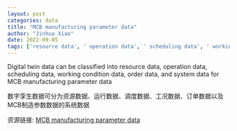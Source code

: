 ```yaml
---
layout: post
categories: data
title: "MCB manufacturing parameter data"
author: "Jinhua Xiao"
date: 2022-09-05
tags: ['resource data', ' operation data', ' scheduling data', ' working condition data', ' order data', ' system data', ' MCB manufacturing parameter data']
---
```


Digital twin data can be classified into resource data, operation data, scheduling data, working condition data, order data, and system data for MCB manufacturing parameter data

数字孪生数据可分为资源数据、运行数据、调度数据、工况数据、订单数据以及MCB制造参数数据的系统数据

资源链接: [MCB manufacturing parameter data](https://doi.org/10.57760/sciencedb.02528)
